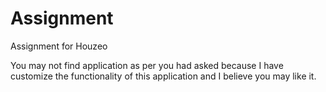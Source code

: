 # Assignment
Assignment for Houzeo

You may not find application as per you had asked because I have customize the functionality of this application and I believe you may like it.

